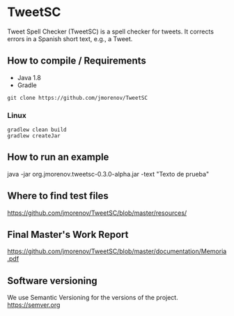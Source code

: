 # TweetSC
Tweet Spell Checker (TweetSC) is a spell checker for tweets. It corrects errors in a Spanish short text, e.g., a Tweet.

## How to compile / Requirements

- Java 1.8
- Gradle

```
git clone https://github.com/jmorenov/TweetSC
```

### Linux
```
gradlew clean build
gradlew createJar
```

## How to run an example

java -jar org.jmorenov.tweetsc-0.3.0-alpha.jar -text "Texto de prueba"

## Where to find test files

https://github.com/jmorenov/TweetSC/blob/master/resources/

## Final Master's Work Report

https://github.com/jmorenov/TweetSC/blob/master/documentation/Memoria.pdf

## Software versioning

We use Semantic Versioning for the versions of the project. https://semver.org